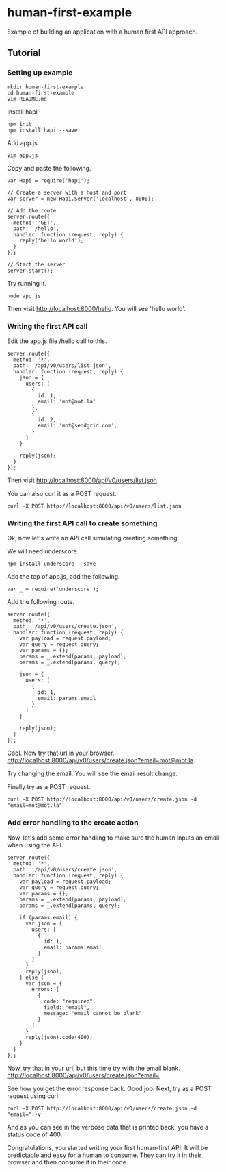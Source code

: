 # human-first-example

Example of building an application with a human first API approach.

## Tutorial

### Setting up example

```
mkdir human-first-example
cd human-first-example
vim README.md
```

Install hapi

```
npm init
npm install hapi --save
```

Add app.js

```
vim app.js
```

Copy and paste the following.

```
var Hapi = require('hapi');

// Create a server with a host and port
var server = new Hapi.Server('localhost', 8000);

// Add the route
server.route({
  method: 'GET',
  path: '/hello',
  handler: function (request, reply) {
    reply('hello world');
  }
});

// Start the server
server.start();
```

Try running it.

```
node app.js
```

Then visit <http://localhost:8000/hello>. You will see 'hello world'.

### Writing the first API call

Edit the app.js file /hello call to this.

```
server.route({
  method: '*',
  path: '/api/v0/users/list.json',
  handler: function (request, reply) {
    json = {
      users: [
        {
          id: 1,
          email: 'mot@mot.la'
        }, 
        {
          id: 2,
          email: 'mot@sendgrid.com',
        }
      ]
    }

    reply(json);
  }
});
```

Then visit <http://localhost:8000/api/v0/users/list.json>.

You can also curl it as a POST request.

```
curl -X POST http://localhost:8000/api/v0/users/list.json
```

### Writing the first API call to create something

Ok, now let's write an API call simulating creating something.

We will need underscore.

```
npm install underscore --save
```

Add the top of app.js, add the following.

```
var _ = require('underscore');
```

Add the following route.

```
server.route({
  method: '*',
  path: '/api/v0/users/create.json',
  handler: function (request, reply) {
    var payload = request.payload;
    var query = request.query;
    var params = {};
    params = _.extend(params, payload);
    params = _.extend(params, query);

    json = {
      users: [
        {
          id: 1,
          email: params.email
        }
      ]
    }

    reply(json);
  }
});
```

Cool. Now try that url in your browser. <http://localhost:8000/api/v0/users/create.json?email=mot@mot.la>.

Try changing the email. You will see the email result change.

Finally try as a POST request.

```
curl -X POST http://localhost:8000/api/v0/users/create.json -d "email=mot@mot.la"
```

### Add error handling to the create action

Now, let's add some error handling to make sure the human inputs an email when using the API.

```
server.route({
  method: '*',
  path: '/api/v0/users/create.json',
  handler: function (request, reply) {
    var payload = request.payload;
    var query = request.query;
    var params = {};
    params = _.extend(params, payload);
    params = _.extend(params, query);

    if (params.email) {
      var json = {
        users: [
          {
            id: 1,
            email: params.email
          }
        ]
      }
      reply(json);
    } else {
      var json = {
        errors: [
          {
            code: "required",
            field: "email",
            message: "email cannot be blank"
          }
        ]
      }
      reply(json).code(400);
    }
  }
});
```

Now, try that in your url, but this time try with the email blank. <http://localhost:8000/api/v0/users/create.json?email=>

See how you get the error response back. Good job. Next, try as a POST request using curl.


```
curl -X POST http://localhost:8000/api/v0/users/create.json -d "email=" -v
```

And as you can see in the verbose data that is printed back, you have a status code of 400.

Congratulations, you started writing your first human-first API. It will be predictable and easy for a human to consume. They can try it in their browser and then consume it in their code.


